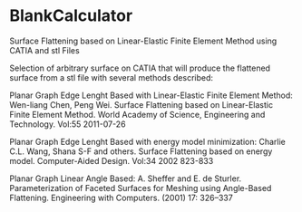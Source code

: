 # BlankCalculator
Surface Flattening based on Linear-Elastic Finite Element Method using CATIA and stl Files

Selection of arbitrary surface on CATIA that will produce the flattened surface from a stl file with several methods described:

Planar Graph Edge Lenght Based with Linear-Elastic Finite Element Method:
Wen-liang Chen, Peng Wei. 
Surface Flattening based on Linear-Elastic Finite Element Method.
World Academy of Science, Engineering and Technology.
Vol:55 2011-07-26

Planar Graph Edge Lenght Based with energy model minimization:
Charlie C.L. Wang, Shana S-F and others. 
Surface Flattening based on energy model.
Computer-Aided Design.
Vol:34 2002 823-833

Planar Graph Linear Angle Based:
A. Sheffer and E. de Sturler. 
Parameterization of Faceted Surfaces for Meshing using Angle-Based Flattening.
Engineering with Computers.
(2001) 17: 326–337

